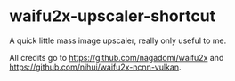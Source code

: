 # waifu2x-upscaler-shortcut
A quick little mass image upscaler, really only useful to me.

All credits go to https://github.com/nagadomi/waifu2x and https://github.com/nihui/waifu2x-ncnn-vulkan.
